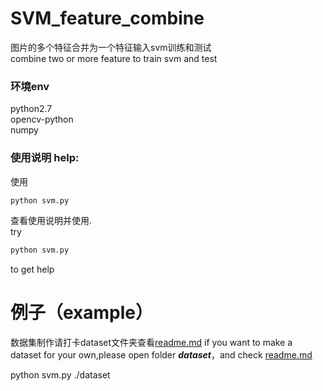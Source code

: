 # SVM_feature_combine
图片的多个特征合并为一个特征输入svm训练和测试<br>
combine two or more feature to train svm and test

### 环境env <br>
python2.7<br>
opencv-python<br>
numpy<br>

### 使用说明 help:<br>
使用
```Bash
python svm.py
```
查看使用说明并使用.<br>
try 
```Bash
python svm.py
```
to get help

# 例子（example）<br>
数据集制作请打卡dataset文件夹查看[readme.md](dataset/readme.md)
if you want to make a dataset for your own,please open folder ***dataset***，and check [readme.md](dataset/readme.md)

python svm.py ./dataset
